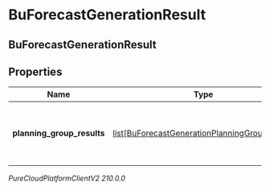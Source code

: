 # BuForecastGenerationResult

## BuForecastGenerationResult

## Properties

|Name | Type | Description | Notes|
|------------ | ------------- | ------------- | -------------|
| **planning_group_results** | [list[BuForecastGenerationPlanningGroupResult]](BuForecastGenerationPlanningGroupResult) | Generation results, broken down by planning group | [optional] |



_PureCloudPlatformClientV2 210.0.0_
